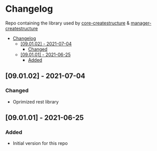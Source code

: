 # Changelog
Repo containing the library used by [core-createstructure](https://github.com/createstructure/core-createstructure) & [manager-createstructure](https://github.com/createstructure/manager-createstructure)

- [Changelog](#changelog)
  - [[09.01.02] - 2021-07-04](#090102---2021-07-04)
    - [Changed](#changed)
  - [[09.01.01] - 2021-06-25](#090101---2021-06-25)
    - [Added](#added)

## [09.01.02] - 2021-07-04
### Changed
- Oprimized rest library

## [09.01.01] - 2021-06-25
### Added
- Initial version for this repo
